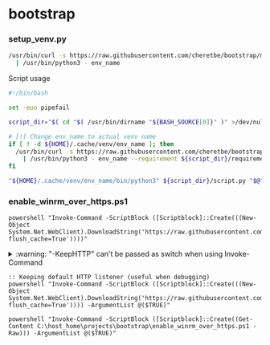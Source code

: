 # bootstrap


### setup_venv.py
```bash
/usr/bin/curl -s https://raw.githubusercontent.com/cheretbe/bootstrap/master/setup_venv.py?flush_cache=True \
  | /usr/bin/python3 - env_name
```
Script usage
```bash
#!/bin/bash

set -euo pipefail

script_dir="$( cd "$( /usr/bin/dirname "${BASH_SOURCE[0]}" )" >/dev/null 2>&1 && pwd )"

# [!] Change env_name to actual venv name
if [ ! -d ${HOME}/.cache/venv/env_name ]; then
  /usr/bin/curl -s https://raw.githubusercontent.com/cheretbe/bootstrap/master/setup_venv.py?flush_cache=True \
    | /usr/bin/python3 - env_name --requirement ${script_dir}/requirements.txt --batch-mode
fi

"${HOME}/.cache/venv/env_name/bin/python3" ${script_dir}/script.py "$@"

```

### enable_winrm_over_https.ps1

```batch
powershell "Invoke-Command -ScriptBlock ([Scriptblock]::Create(((New-Object System.Net.WebClient).DownloadString('https://raw.githubusercontent.com/cheretbe/bootstrap/master/enable_winrm_over_https.ps1?flush_cache=True'))))"
```

<details>
  <summary>:warning: "-KeepHTTP" can't be passed as switch when using Invoke-Command</summary>

  * https://docs.microsoft.com/en-us/powershell/module/microsoft.powershell.core/invoke-command?view=powershell-5.1

  **Note to -ScriptBlock:**<br>
  Parameters for the scriptblock can only be passed in from ArgumentList by
  position. Switch parameters cannot be passed by position. If you need a
  parameter that behaves like a SwitchParameter type, use a Boolean type instead.
</details>

```batch
:: Keeping default HTTP listener (useful when debugging)
powershell "Invoke-Command -ScriptBlock ([Scriptblock]::Create(((New-Object System.Net.WebClient).DownloadString('https://raw.githubusercontent.com/cheretbe/bootstrap/master/enable_winrm_over_https.ps1?flush_cache=True')))) -ArgumentList @($TRUE)"

powershell "Invoke-Command -ScriptBlock ([Scriptblock]::Create((Get-Content C:\host_home\projects\bootstrap\enable_winrm_over_https.ps1 -Raw))) -ArgumentList @($TRUE)"
```
